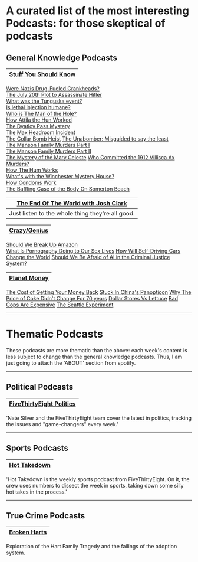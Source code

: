 # A curated list of the most interesting Podcasts: for those skeptical of podcasts

## General Knowledge Podcasts

|<u>[Stuff You Should Know](https://open.spotify.com/show/0ofXAdFIQQRsCYj9754UFx?si=pQZFl1RAT-iSKLiDkkVJFQ)</u>|
|-|
[Were Nazis Drug-Fueled Crankheads?](https://open.spotify.com/episode/5kxIYyj6VeSUav520RUTkK?si=g7ySFt3XSQCF4O3tSbWz6A)   
[The July 20th Plot to Assassinate Hitler](https://open.spotify.com/episode/5Hs38V8f74BbSJgRBK7muo?si=C7P2wqfXTpGGQfeKxqrioA)   
[What was the Tunguska event?](https://open.spotify.com/episode/1kmA0djD4iSYsHiBCqyYke?si=Q19RuRw3QKuG1ZW7p8G_KA)   
[Is lethal injection humane?](https://open.spotify.com/episode/5CBME5gvP296Unpgl6giRM?si=18yMnGoTShSodr5zuK7nmw)   
[Who is The Man of the Hole?](https://open.spotify.com/episode/7zlTWeowEZGNyMza8oBBio?si=cAKHtMg6QFWFFsIE73J03g)   
[How Attila the Hun Worked](https://open.spotify.com/episode/3VdmpiM7vcv7WFG54cDXWp?si=QICfZHk4RjaiFAJMLXYhFA)   
[The Dyatlov Pass Mystery](https://open.spotify.com/episode/7IN0WiSLuF7JiKwrh3DRbS?si=qolfhHouT0Kb0lapo1nLmA)   
[The Max Headroom Incident](https://open.spotify.com/episode/2OPXtnicpVwpXBZjajbhSh?si=VWExoqE7SdaAY24j44F79w)   
[The Collar Bomb Heist](https://open.spotify.com/episode/2uP79hPdGV6GnOocPGd41t?si=JAO5HXd6SMWiNdLge043qQ)
[The Unabomber: Misguided to say the least](https://open.spotify.com/episode/7wiTFF3UnnwIdNLtOqzDZJ?si=Q8q8TaA1R4ChJrM4kDp0Vg)   
[The Manson Family Murders Part I](https://open.spotify.com/episode/0bQDQ1XX59OEZ4M0Rcu2hM?si=BxYXTe6HQ4OGDCUXxq-lBw)   
[The Manson Family Murders Part II](https://open.spotify.com/episode/2e3Edk5ez9ILl8K2vCpLT3?si=0l-088xoSv6CMuhaIHRuXA)   
[The Mystery of the Mary Celeste](https://open.spotify.com/episode/2MiIZojULHdFWSpRX8MuXM?si=9yjXGc9DS72wQLwv1q_27A)
[Who Committed the 1912 Villisca Ax Murders?](https://open.spotify.com/episode/4QDj8IgeR5qN5Orsln6Bqk?si=yUTHxY8URiKrog6jMosdYw)   
[How The Hum Works](https://open.spotify.com/episode/3uPNaWN5b1J1swomaz7LTL?si=h9Gd709jTE6fJpbINPEGRQ)   
[What's with the Winchester Mystery House?](https://open.spotify.com/episode/5P6iL0xsXnaKM8FCUo7UWO?si=Ic5hATHMTSincz16tZw8nQ)   
[How Condoms Work](https://open.spotify.com/episode/0Bky1ceUrg6POaIyJoPc5j?si=TcTqMmqnQ7CLVtGgrDrg5A)   
[The Baffling Case of the Body On Somerton Beach](https://open.spotify.com/episode/3K5bgTvxx0GNRFcuKN6niS?si=63PNzCmtQLKduOAvFHfIzw)


|[<u>The End Of The World with Josh Clark</u>](https://open.spotify.com/show/7sh9DwBEdUngxq1BefmnZ0?si=07Bjf7OsT-OFIVtf-jgz7g)|
|-|
|Just listen to the whole thing they're all good.|


|[<u>Crazy/Genius</u>](https://open.spotify.com/show/46iJKYSBSvS0pCjp0wLHIG?si=6MBANsANTCGfxKakGOCw7Q)|
|-|
[Should We Break Up Amazon](https://open.spotify.com/episode/7mh3QcPKYMptVTdjYXdw5V?si=ExDmWp9WTyiLreC_dg2GLA)   
[What Is Pornography Doing to Our Sex Lives](https://open.spotify.com/episode/004xLRUb1S6cMYuBYzkzhf?si=dn-0hi_iQROKYp41qUDfdg)
[How Will Self-Driving Cars Change the World](https://open.spotify.com/episode/1jSeLD873G98mpuYpJCFiq?si=z7Xfc89bSY-X8jpPtkNaug)
[Should We Be Afraid of AI in the Criminal Justice System?](https://open.spotify.com/episode/4k4PDdt9nUt17Xb1oSlLmx?si=cw83QNUURwevy198ZrmBdg)


|[<u>Planet Money</u>](https://open.spotify.com/show/4FYpq3lSeQMAhqNI81O0Cn?si=rtA-6fEtS_CKjsJqIHr1Eg)|   
|-|   
[The Cost of Getting Your Money Back](https://open.spotify.com/episode/6Tp1C2dw1xpOKCbA4UbFvw?si=qEDJAiteT9GgA1xKSdGM0w)
[Stuck In China's Panopticon](https://open.spotify.com/episode/3BzWZfrIThG6OYj7qF9CUS?si=SXVZegSQSw-5zTd3VuGuOA)
[Why The Price of Coke Didn't Change For 70 years](https://open.spotify.com/episode/4Uxu6nO4AuSgKJqvTrdQdH?si=ZMtJh1aGQX2Cr42yXlr0hw)
[Dollar Stores Vs Lettuce](https://open.spotify.com/episode/14Tggygat2LeW5GBkpKIVU?si=13nuYFKbTk2XkOjFgx9jYQ)
[Bad Cops Are Expensive](https://open.spotify.com/episode/2bGBSIoXuUse1bAsudZoXB?si=4HDkO4bBRDKPQ3LhJpS38w)
[The Seattle Experiment](https://open.spotify.com/episode/44UxVn3qvPvuxmnLJdNXmJ?si=jUI0l2bmSSOElzwDQi0wxw)

---
# Thematic Podcasts
These podcasts are more thematic than the above: each week's content is less subject to change than the general knowledge podcasts. Thus, I am just going to attach the 'ABOUT' section from spotify.

---
## Political Podcasts
| [FiveThirtyEight Politics](https://open.spotify.com/show/3C0iP88KSoGZk5KNWmuyF1?si=T4Uos0N9Q1avOBWjgkemRw) |
|-|
'Nate Silver and the FiveThirtyEight team cover the latest in politics, tracking the issues and "game-changers" every week.'


---
## Sports Podcasts

| [Hot Takedown](https://open.spotify.com/show/08dOnBbIivij3aWDZS3uwW?si=ZHFLgwsZSAikGcmdivsUUQ) |
| - |
'Hot Takedown is the weekly sports podcast from FiveThirtyEight. On it, the crew uses numbers to dissect the week in sports, taking down some silly hot takes in the process.'


---
## True Crime Podcasts

|[<u>Broken Harts</u>](https://open.spotify.com/show/5t9b3xXCI8dM2R2R2MuduE?si=fBYIiAyvSP-P65lWu-0unQ)|
|-|
Exploration of the Hart Family Tragedy and the failings of the adoption system.
